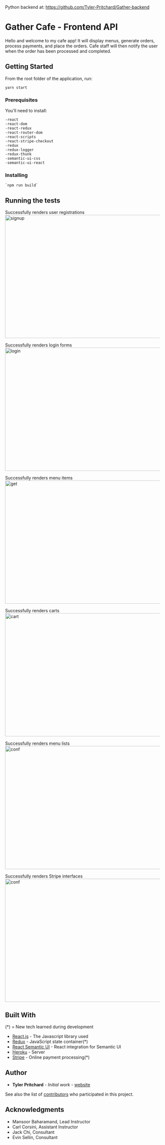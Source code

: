 Python backend at: https://github.com/Tyler-Pritchard/Gather-backend

# Gather Cafe - Frontend API

Hello and welcome to my cafe app! It will display menus, generate orders, process payments, and place the orders. Cafe staff will then notify the user when the order has been processed and completed.

## Getting Started

From the root folder of the application, run:

    yarn start

### Prerequisites

You'll need to install:

    -react
    -react-dom
    -react-redux
    -react-router-dom
    -react-scripts
    -react-stripe-checkout
    -redux
    -redux-logger
    -redux-thunk
    -semantic-ui-css
    -semantic-ui-react

### Installing

```
`npm run build`
```

## Running the tests

Successfully renders user registrations
<img src ="https://s3.amazonaws.com/gather-screenshots-frontend/signup.png" alt="signup" height=400px width=600px />

Successfully renders login forms
<img src ="https://s3.amazonaws.com/gather-screenshots-frontend/login.png" alt="login" height=400px width=600px />

Successfully renders menu items
<img src ="https://s3.amazonaws.com/gather-screenshots-frontend/items.png" alt="get" height=400px width=600px />

Successfully renders carts
<img src ="https://s3.amazonaws.com/gather-screenshots-frontend/cart.png" alt="cart" height=400px width=600px />

Successfully renders menu lists
<img src ="https://s3.amazonaws.com/gather-screenshots-frontend/menu.png" alt="conf" height=400px width=600px />

Successfully renders Stripe interfaces
<img src ="https://s3.amazonaws.com/gather-screenshots/stripe_auth.png" alt="conf" height=400px width=600px />

<!-- ### And coding style tests

Explain what these tests test and why

```
Give an example
``` -->
<!--
## Deployment

Add additional notes about how to deploy this on a live system -->

## Built With

(\*) = New tech learned during development

- [React.js](https://reactjs.org/) - The Javascript library used
- [Redux](https://redux.js.org/) - JavaScript state container(\*)
- [React Semantic UI](https://react.semantic-ui.com/) - React integration for Semantic UI
- [Heroku](https://www.heroku.com/) - Server
- [Stripe](https://stripe.com/) - Online payment processing(\*)

<!-- ## Contributing

Please read [CONTRIBUTING.md](https://gist.github.com/PurpleBooth/b24679402957c63ec426) for details on our code of conduct, and the process for submitting pull requests to us.

## Versioning

We use [SemVer](http://semver.org/) for versioning. For the versions available, see the [tags on this repository](https://github.com/your/project/tags). -->

## Author

- **Tyler Pritchard** - _Initial work_ - [website](https://tylerrobertpritchard.com)

See also the list of [contributors](https://github.com/your/project/contributors) who participated in this project.

<!-- ## License

This project is licensed under the MIT License - see the [LICENSE.md](LICENSE.md) file for details -->

## Acknowledgments

- Mansoor Baharamand, Lead Instructor
- Carl Corsini, Assistant Instructor
- Jack Chi, Consultant
- Evin Sellin, Consultant
